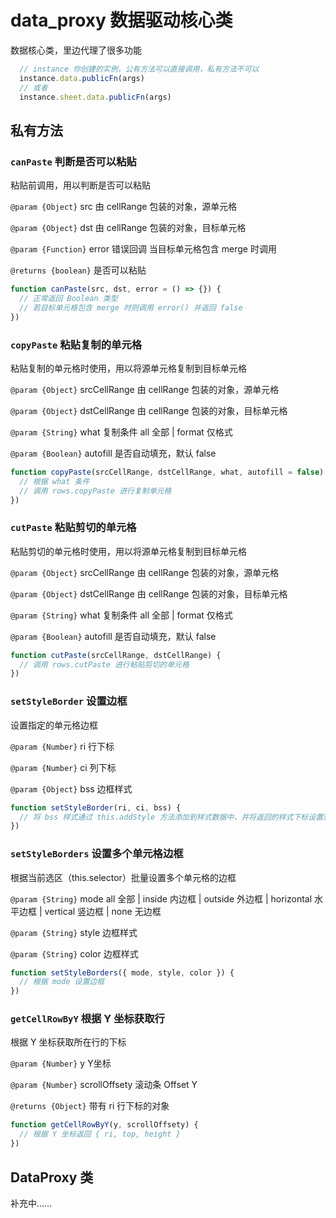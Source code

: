 # data_proxy 数据驱动核心类

数据核心类，里边代理了很多功能

```js
  // instance 你创建的实例，公有方法可以直接调用，私有方法不可以
  instance.data.publicFn(args)
  // 或者
  instance.sheet.data.publicFn(args)
```

## 私有方法

### `canPaste` 判断是否可以粘贴

粘贴前调用，用以判断是否可以粘贴

`@param {Object}` src 由 cellRange 包装的对象，源单元格

`@param {Object}` dst 由 cellRange 包装的对象，目标单元格

`@param {Function}` error 错误回调 当目标单元格包含 merge 时调用

`@returns {boolean}` 是否可以粘贴

```js
function canPaste(src, dst, error = () => {}) {
  // 正常返回 Boolean 类型
  // 若目标单元格包含 merge 时则调用 error() 并返回 false
})
```

### `copyPaste` 粘贴复制的单元格

粘贴复制的单元格时使用，用以将源单元格复制到目标单元格

`@param {Object}` srcCellRange 由 cellRange 包装的对象，源单元格

`@param {Object}` dstCellRange 由 cellRange 包装的对象，目标单元格

`@param {String}` what 复制条件 all 全部 | format 仅格式

`@param {Boolean}` autofill 是否自动填充，默认 false

```js
function copyPaste(srcCellRange, dstCellRange, what, autofill = false) {
  // 根据 what 条件
  // 调用 rows.copyPaste 进行复制单元格
})
```

### `cutPaste` 粘贴剪切的单元格

粘贴剪切的单元格时使用，用以将源单元格复制到目标单元格

`@param {Object}` srcCellRange 由 cellRange 包装的对象，源单元格

`@param {Object}` dstCellRange 由 cellRange 包装的对象，目标单元格

`@param {String}` what 复制条件 all 全部 | format 仅格式

`@param {Boolean}` autofill 是否自动填充，默认 false

```js
function cutPaste(srcCellRange, dstCellRange) {
  // 调用 rows.cutPaste 进行粘贴剪切的单元格
})
```

### `setStyleBorder` 设置边框

设置指定的单元格边框

`@param {Number}` ri 行下标

`@param {Number}` ci 列下标

`@param {Object}` bss 边框样式

```js
function setStyleBorder(ri, ci, bss) {
  // 将 bss 样式通过 this.addStyle 方法添加到样式数据中，并将返回的样式下标设置到 cell.style 单元格数据中
})
```

### `setStyleBorders` 设置多个单元格边框

根据当前选区（this.selector）批量设置多个单元格的边框

`@param {String}` mode all 全部 | inside 内边框 | outside 外边框 | horizontal 水平边框 | vertical 竖边框 | none 无边框

`@param {String}` style 边框样式

`@param {String}` color 边框样式

```js
function setStyleBorders({ mode, style, color }) {
  // 根据 mode 设置边框
})
```

### `getCellRowByY` 根据 Y 坐标获取行

根据 Y 坐标获取所在行的下标

`@param {Number}` y Y坐标

`@param {Number}` scrollOffsety 滚动条 Offset Y

`@returns {Object}` 带有 ri 行下标的对象

```js
function getCellRowByY(y, scrollOffsety) {
  // 根据 Y 坐标返回 { ri, top, height }
})
```

## DataProxy 类

补充中……
